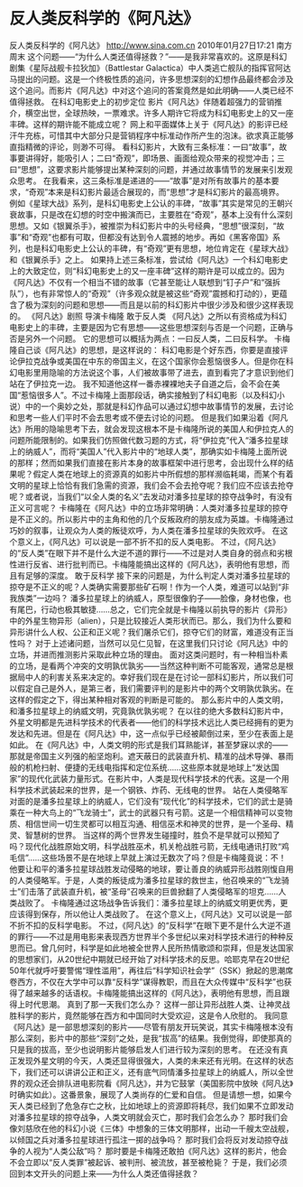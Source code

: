 # 反人类反科学的《阿凡达》

反人类反科学的《阿凡达》
http://www.sina.com.cn  2010年01月27日17:21  南方周末
这个问题——“为什么人类还值得拯救？”——是我非常喜欢的。这原是科幻剧集《星际战舰卡拉狄加》（Battlestar Galactica）中人类逃亡舰队的指挥官阿达马提出的问题。这是一个终极性质的追问，许多思想深刻的幻想作品最终都会涉及这个追问。而影片《阿凡达》中对这个追问的答案竟然是如此明确——人类已经不值得拯救。
在科幻电影史上的初步定位
影片《阿凡达》伴随着超强力的营销推介，横空出世，全球热映，一票难求。许多人期许它将成为科幻电影史上的又一座丰碑。这样的期许能不能成立呢？
网上和平面媒体上关于《阿凡达》的影评已经汗牛充栋，可惜其中大部分只是营销程序中标准动作所产生的泡沫。欲求真正能够直指精微的评论，则渺不可得。
看科幻影片，大致有三条标准：一曰“故事”，故事要讲得好，能吸引人；二曰“奇观”，即场景、画面给观众带来的视觉冲击；三曰“思想”，这要求影片能够提出某种深刻的问题，并通过故事情节的发展来引发观众思考。
在我看来，这三条标准是递进的——“故事”是对所有故事片的基本要求，“奇观”本来是科幻影片最适合展现的，而“思想”才是科幻影片的最高境界。
例如《星球大战》系列，是科幻电影史上公认的丰碑，“故事”其实是常见的王朝兴衰故事，只是改在幻想的时空中搬演而已，主要胜在“奇观”，基本上没有什么深刻思想。又如《银翼杀手》，被推崇为科幻影片中的头号经典，“思想”很深刻，“故事”和“奇观”也都有可取，但都没有达到令人震撼的地步。再如《黑客帝国》系列，也是科幻电影史上公认的丰碑，有“奇观”更有思想，地位肯定在《星球大战》和《银翼杀手》之上。
如果持上述三条标准，尝试给《阿凡达》一个科幻电影史上的大致定位，则“科幻电影史上的又一座丰碑”这样的期许是可以成立的。因为《阿凡达》不仅有一个相当不错的故事（它甚至能让人联想到“钉子户”和“强拆队”），也有非常惊人的“奇观”（许多观众就是被这些“奇观”震撼和打动的），更蕴含了极为深刻的问题和思想——而且是以前的科幻影片中很少涉及和很少这样表现的。
《阿凡达》剧照
导演卡梅隆
敢于反人类
《阿凡达》之所以有资格成为科幻电影史上的丰碑，主要是因为它有思想——这些思想深刻与否是一个问题，正确与否是另外一个问题。
它的思想可以概括为两点：一曰反人类，二曰反科学。
卡梅隆自己谈《阿凡达》的思想，是这样说的：
科幻电影是个好东西，你要是直接评论伊拉克战争或美国在中东的帝国主义，在这个国家你会惹恼很多人。但是你在科幻电影里用隐喻的方法说这个事，人们被故事带了进去，直到看完了才意识到他们站在了伊拉克一边。
我不知道他这样一番赤裸裸地夫子自道之后，会不会在美国“惹恼很多人”。不过卡梅隆上面那段话，确实接触到了科幻电影（以及科幻小说）中的一个奥妙之处，那就是科幻作品可以通过幻想中故事情节的发展，去讨论和思考一些人们平时不会去思考或不便去讨论的问题。
但是我们如果沿着《阿凡达》所用的隐喻思考下去，就会发现这根本不是卡梅隆所说的美国人和伊拉克人的问题所能限制的。如果我们仿照做代数习题的方式，将“伊拉克”代入“潘多拉星球上的纳威人”，而将“美国人”代入影片中的“地球人类”，那确实如卡梅隆上面所说的那样；然而如果我们直接在影片本身的故事框架中进行思考，会出现什么样的结果呢？假定人类在地球上的资源真的如影片中所假想的那样濒临耗竭，而某个有着文明的星球上恰恰有我们急需的资源，我们会不会去抢夺呢？我们应不应该去抢夺呢？或者说，当我们“以全人类的名义”去发动对潘多拉星球的掠夺战争时，有没有正义可言呢？
卡梅隆在《阿凡达》中的立场非常明确：人类对潘多拉星球的掠夺是不正义的。所以影片中的主角和他的几个反叛政府的朋友成为英雄。卡梅隆通过巧妙的叙事，让观众为人类的叛徒欢呼，为人类在潘多拉星球的失败欢呼。
在这个意义上，《阿凡达》可以说是一部不折不扣的反人类电影。
不过，《阿凡达》的“反人类”在眼下并不是什么大逆不道的罪行——不过是对人类自身的弱点和劣根性进行反省、进行批判而已。卡梅隆能搞出这样的《阿凡达》，表明他有思想，而且有足够的深度。
敢于反科学
接下来的问题是，为什么判定人类对潘多拉星球的掠夺是不正义的呢？人类确实需要那些矿石啊！作为一个人类，难道可以站到“非我族类”一边吗？
潘多拉星球上的纳威人，原型很像豹子——脸像，身材也像，也有尾巴，行动也极其敏捷……总之，它们完全就是卡梅隆以前执导的影片《异形》中的外星生物异形（alien），只是比较接近人类形状而已。那么，我们为什么要和异形讲什么人权、公正和正义呢？我们屠杀它们，掠夺它们的财富，难道没有正当性吗？
对于上述诸问题，当然可以见仁见智，在这里我们只讨论《阿凡达》中的立场，并进而推测影片采取此种立场的理由。
面对这类问题时，有一种相当朴素的立场，是看两个冲突的文明孰优孰劣——当然这种判断不可能客观，通常总是根据局中人的利害关系来决定的。幸好我们现在是在讨论一部科幻影片，所以我们可以假定自己是外人，是第三者，我们需要评判的是影片中的两个文明孰优孰劣。在这样的假定之下，得出某种相对客观的判断是可能的。
那么影片中的人类文明，和潘多拉星球上的纳威文明，究竟孰优孰劣呢？
在以往的绝大多数科幻影片中，外星文明都是先进科学技术的代表者——他们的科学技术远比人类已经拥有的更为发达和先进。但是在《阿凡达》中，这一点似乎已经被颠倒过来，至少在表面上是如此。
在《阿凡达》中，人类文明的形式是我们耳熟能详，甚至梦寐以求的——那就是帝国主义列强的船坚炮利。遮天蔽日的武装直升机、精准的战术导弹、暴雨般的机枪扫射、便捷的无线电指挥和定位系统……这些原本就是地球上“发达国家”的现代化武装力量形式。在影片中，人类是现代科学技术的代表。这是一个用科学技术武装起来的世界，是一个钢铁、炸药、无线电的世界。
站在人类侵略军对面的是潘多拉星球上的纳威人，它们没有“现代化”的科学技术，它们的武士是骑乘在一种大鸟上的“飞龙骑士”，武士的武器只有弓箭。这是一个相信精神可以变物质、相信世间一切生灵都可以相互沟通、相信巫术和神灵的世界，是一个圣母、精灵、智慧树的世界。
当这样的两个世界发生碰撞时，胜负不是早就可以预知了吗？现代化战胜原始文明，科学战胜巫术，机关枪战胜弓箭，无线电通讯打败“鸡毛信”……这些场景不是在地球上早就上演过无数次了吗？但是卡梅隆竟说：不！他要让和平的潘多拉星球战胜发动侵略的地球，要让善良的纳威异形战胜刚愎自用的人类侵略军。于是，人类的叛徒成为潘多拉星球的救世主，他召唤来的“飞龙骑士”们击落了武装直升机，被“圣母”召唤来的巨兽掀翻了人类侵略军的坦克……人类战败了。
卡梅隆通过这场战争告诉我们：潘多拉星球上的纳威文明更优秀，更应该得到保存，所以他让人类战败了。
在这个意义上，《阿凡达》又可以说是一部不折不扣的反科学电影。
不过，《阿凡达》的“反科学”在眼下更不是什么大逆不道的罪行——不过是用电影来表现西方世界半个多世纪以来对科学技术进行的种种反思而已。曾几何时，科学是如此地被全世界人民所热情歌颂和崇拜，但是发达国家的思想家们，从20世纪中期就已经开始了对科学技术的反思。哈耶克早在20世纪50年代就呼吁要警惕“理性滥用”，再往后“科学知识社会学”（SSK）掀起的思潮席卷西方，不仅在大学中可以靠“反科学”谋得教职，而且在大众传媒中“反科学”也获得了越来越多的话语权。卡梅隆能搞出这样的《阿凡达》，表明他有思想，而且跟得上时代思潮。
真到了那一天我们怎么办？
这样一部让异形战胜人类、让神灵战胜科学的影片，竟然能够在西方和中国同时大受欢迎，这是令人欣慰的。
我同意《阿凡达》是一部思想深刻的影片——尽管有朋友开玩笑说，其实卡梅隆根本没有那么深刻，影片中的那些“深刻”之处，是我“拔高”的结果。我倒觉得，即使那真的只是我的拔高，至少也说明影片能够启发人们进行较为深刻的思考。
在还没有真正发现外星文明的今天，人类还显得很强大，人类的未来还有光明。在这样的状态下，我们还可以讲讲公正和正义，还有底气同情潘多拉星球上的纳威人，所以全世界的观众还会排队进电影院看《阿凡达》，并为它鼓掌（美国影院中放映《阿凡达》时确实如此）。这番景象，展现了人类尚存的仁爱和自信。
但是请想一想，如果今天人类已经到了危急存亡之秋，比如地球上的资源即将耗尽，我们如果不立即发动对潘多拉星球的掠夺战争，人类文明就会灭亡，那时我们会怎么办？
那时我们会像刘慈欣在他的科幻小说《三体》中想象的三体文明那样，出动一千艘太空战舰，以倾国之兵对潘多拉星球进行孤注一掷的战争吗？
那时我们会将反对发动掠夺战争的人视为“人类公敌”吗？
那时要是卡梅隆还敢拍《阿凡达》这样的影片，他会不会立即以“反人类罪”被起诉、被判刑、被流放，甚至被枪毙？
于是，我们必须回到本文开头的问题上来——为什么人类还值得拯救？

